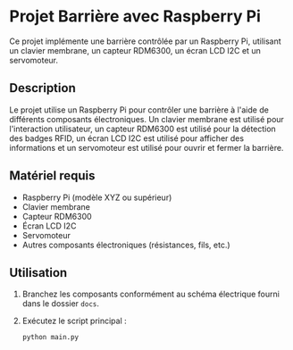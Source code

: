 # Projet Barrière avec Raspberry Pi

Ce projet implémente une barrière contrôlée par un Raspberry Pi, utilisant un clavier membrane, un capteur RDM6300, un écran LCD I2C et un servomoteur.

## Description

Le projet utilise un Raspberry Pi pour contrôler une barrière à l'aide de différents composants électroniques. Un clavier membrane est utilisé pour l'interaction utilisateur, un capteur RDM6300 est utilisé pour la détection des badges RFID, un écran LCD I2C est utilisé pour afficher des informations et un servomoteur est utilisé pour ouvrir et fermer la barrière.

## Matériel requis

- Raspberry Pi (modèle XYZ ou supérieur)
- Clavier membrane
- Capteur RDM6300
- Écran LCD I2C
- Servomoteur
- Autres composants électroniques (résistances, fils, etc.)



## Utilisation

1. Branchez les composants conformément au schéma électrique fourni dans le dossier `docs`.

2. Exécutez le script principal :

    ```bash
    python main.py
    ```


